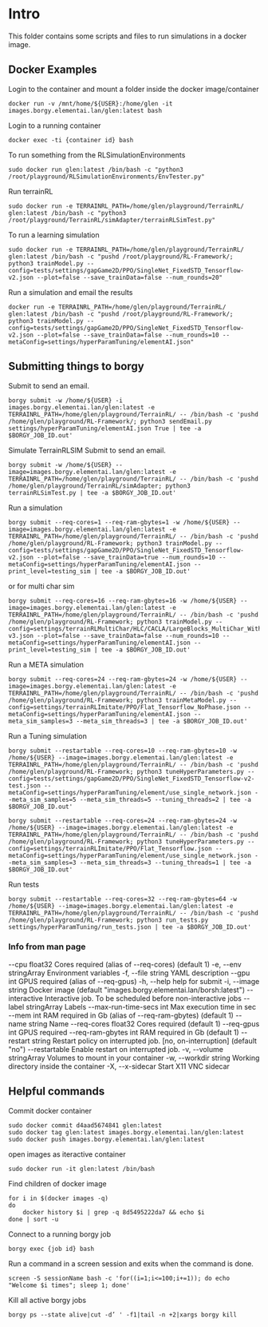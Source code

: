 
# Intro

This folder contains some scripts and files to run simulations in a docker image.

## Docker Examples

Login to the container and mount a folder inside the docker image/container
```
docker run -v /mnt/home/${USER}:/home/glen -it images.borgy.elementai.lan/glen:latest bash
```
Login to a running container
```
docker exec -ti {container id} bash
```

To run something from the RLSimulationEnvironments

```
sudo docker run glen:latest /bin/bash -c "python3 /root/playground/RLSimulationEnvironments/EnvTester.py"
```

Run terrainRL
```
sudo docker run -e TERRAINRL_PATH=/home/glen/playground/TerrainRL/ glen:latest /bin/bash -c "python3 /root/playground/TerrainRL/simAdapter/terrainRLSimTest.py"
```

To run a learning simulation

```
sudo docker run -e TERRAINRL_PATH=/home/glen/playground/TerrainRL/ glen:latest /bin/bash -c "pushd /root/playground/RL-Framework/; python3 trainModel.py --config=tests/settings/gapGame2D/PPO/SingleNet_FixedSTD_Tensorflow-v2.json --plot=false --save_trainData=false --num_rounds=20"
```

Run a simulation and email the results
```
docker run -e TERRAINRL_PATH=/home/glen/playground/TerrainRL/ glen:latest /bin/bash -c "pushd /root/playground/RL-Framework/; python3 trainModel.py --config=tests/settings/gapGame2D/PPO/SingleNet_FixedSTD_Tensorflow-v2.json --plot=false --save_trainData=false --num_rounds=10 --metaConfig=settings/hyperParamTuning/elementAI.json"
```
## Submitting things to borgy

Submit to send an email.  
```
borgy submit -w /home/${USER} -i images.borgy.elementai.lan/glen:latest -e TERRAINRL_PATH=/home/glen/playground/TerrainRL/ -- /bin/bash -c 'pushd /home/glen/playground/RL-Framework/; python3 sendEmail.py settings/hyperParamTuning/elementAI.json True | tee -a $BORGY_JOB_ID.out'
```

Simulate TerrainRLSIM
Submit to send an email.  
```
borgy submit -w /home/${USER} --image=images.borgy.elementai.lan/glen:latest -e TERRAINRL_PATH=/home/glen/playground/TerrainRL/ -- /bin/bash -c 'pushd /home/glen/playground/TerrainRL/simAdapter; python3 terrainRLSimTest.py | tee -a $BORGY_JOB_ID.out'
```

Run a simulation  
```
borgy submit --req-cores=1 --req-ram-gbytes=1 -w /home/${USER} --image=images.borgy.elementai.lan/glen:latest -e TERRAINRL_PATH=/home/glen/playground/TerrainRL/ -- /bin/bash -c 'pushd /home/glen/playground/RL-Framework; python3 trainModel.py --config=tests/settings/gapGame2D/PPO/SingleNet_FixedSTD_Tensorflow-v2.json --plot=false --save_trainData=true --num_rounds=10 --metaConfig=settings/hyperParamTuning/elementAI.json --print_level=testing_sim | tee -a $BORGY_JOB_ID.out'
```
or for multi char sim
```
borgy submit --req-cores=16 --req-ram-gbytes=16 -w /home/${USER} --image=images.borgy.elementai.lan/glen:latest -e TERRAINRL_PATH=/home/glen/playground/TerrainRL/ -- /bin/bash -c 'pushd /home/glen/playground/RL-Framework; python3 trainModel.py --config=settings/terrainRLMultiChar/HLC/CACLA/LargeBlocks_MultiChar_WithVelocity_OnPolicy-v3.json --plot=false --save_trainData=false --num_rounds=10 --metaConfig=settings/hyperParamTuning/elementAI.json --print_level=testing_sim | tee -a $BORGY_JOB_ID.out'
```

Run a META simulation  
```
borgy submit --req-cores=24 --req-ram-gbytes=24 -w /home/${USER} --image=images.borgy.elementai.lan/glen:latest -e TERRAINRL_PATH=/home/glen/playground/TerrainRL/ -- /bin/bash -c 'pushd /home/glen/playground/RL-Framework; python3 trainMetaModel.py --config=settings/terrainRLImitate/PPO/Flat_Tensorflow_NoPhase.json --metaConfig=settings/hyperParamTuning/elementAI.json --meta_sim_samples=3 --meta_sim_threads=3 | tee -a $BORGY_JOB_ID.out'
```

Run a Tuning simulation  
```
borgy submit --restartable --req-cores=10 --req-ram-gbytes=10 -w /home/${USER} --image=images.borgy.elementai.lan/glen:latest -e TERRAINRL_PATH=/home/glen/playground/TerrainRL/ -- /bin/bash -c 'pushd /home/glen/playground/RL-Framework; python3 tuneHyperParameters.py --config=tests/settings/gapGame2D/PPO/SingleNet_FixedSTD_Tensorflow-v2-test.json --metaConfig=settings/hyperParamTuning/element/use_single_network.json --meta_sim_samples=5 --meta_sim_threads=5 --tuning_threads=2 | tee -a $BORGY_JOB_ID.out'
```

```
borgy submit --restartable --req-cores=24 --req-ram-gbytes=24 -w /home/${USER} --image=images.borgy.elementai.lan/glen:latest -e TERRAINRL_PATH=/home/glen/playground/TerrainRL/ -- /bin/bash -c 'pushd /home/glen/playground/RL-Framework; python3 tuneHyperParameters.py --config=settings/terrainRLImitate/PPO/Flat_Tensorflow.json --metaConfig=settings/hyperParamTuning/element/use_single_network.json --meta_sim_samples=3 --meta_sim_threads=3 --tuning_threads=1 | tee -a $BORGY_JOB_ID.out'
```

Run tests
```
borgy submit --restartable --req-cores=32 --req-ram-gbytes=64 -w /home/${USER} --image=images.borgy.elementai.lan/glen:latest -e TERRAINRL_PATH=/home/glen/playground/TerrainRL/ -- /bin/bash -c 'pushd /home/glen/playground/RL-Framework; python3 run_tests.py settings/hyperParamTuning/run_tests.json | tee -a $BORGY_JOB_ID.out'
```
### Info from man page

--cpu float32             Cores required (alias of --req-cores) (default 1)
  -e, --env stringArray         Environment variables
  -f, --file string             YAML description
      --gpu int                 GPUS required (alias of --req-gpus)
  -h, --help                    help for submit
  -i, --image string            Docker image (default "images.borgy.elementai.lan/borsh:latest")
      --interactive             Interactive job. To be scheduled before non-interactive jobs
      --label stringArray       Labels
      --max-run-time-secs int   Max execution time in sec
      --mem int                 RAM required in Gb (alias of --req-ram-gbytes) (default 1)
      --name string             Name
      --req-cores float32       Cores required (default 1)
      --req-gpus int            GPUS required
      --req-ram-gbytes int      RAM required in Gb (default 1)
      --restart string          Restart policy on interrupted job. [no, on-interruption] (default "no")
      --restartable             Enable restart on interrupted job.
  -v, --volume stringArray      Volumes to mount in your container
  -w, --workdir string          Working directory inside the container
  -X, --x-sidecar               Start X11 VNC sidecar

## Helpful commands

Commit docker container
```
sudo docker commit d4aad5674841 glen:latest
sudo docker tag glen:latest images.borgy.elementai.lan/glen:latest
sudo docker push images.borgy.elementai.lan/glen:latest
```

open images as iteractive container
```
sudo docker run -it glen:latest /bin/bash
```

Find children of docker image
```
for i in $(docker images -q)
do
    docker history $i | grep -q 8d5495222da7 && echo $i
done | sort -u
```

Connect to a running borgy job
```
borgy exec {job id} bash
```

Run a command in a screen session and exits when the command is done.
```
screen -S sessionName bash -c 'for((i=1;i<=100;i+=1)); do echo "Welcome $i times"; sleep 1; done'
```

Kill all active borgy jobs
```
borgy ps --state alive|cut -d’ ' -f1|tail -n +2|xargs borgy kill
```